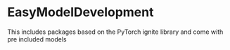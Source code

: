 # EasyModelDevelopment
This includes packages based on the PyTorch ignite library and come with pre included models

